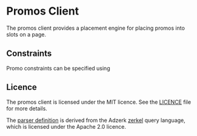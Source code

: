 # Promos Client

The promos client provides a placement engine for placing promos into slots on a page.

## Constraints

Promo constraints can be specified using

## Licence

The promos client is licensed under the MIT licence. See the [LICENCE](https://github.com/conversation/promos-client/blob/master/LICENCE.md) file for more details.

The [parser definition](https://github.com/conversation/promos-client/blob/master/src/parser.jison) is derived from the Adzerk [zerkel](https://github.com/adzerk/zerkel) query language, which is licensed under the Apache 2.0 licence.
